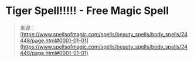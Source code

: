 <!--yml

category: 未分类

date: 2024-06-12 19:10:20

-->

# Tiger Spell!!!!! - Free Magic Spell

> 来源：[https://www.spellsofmagic.com/spells/beauty_spells/body_spells/24448/page.html#0001-01-01](https://www.spellsofmagic.com/spells/beauty_spells/body_spells/24448/page.html#0001-01-01)
